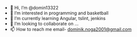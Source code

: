 - 👋 Hi, I’m @domin13322
- 👀 I’m interested in programming and basketball
- 🌱 I’m currently learning Angular, tslint, jenkins
- 💞️ I’m looking to collaborate on ...
- 📫 How to reach me email- dominik.noga2001@gmail.com

<!---
domin13322/domin13322 is a ✨ special ✨ repository because its `README.md` (this file) appears on your GitHub profile.
You can click the Preview link to take a look at your changes.
--->
